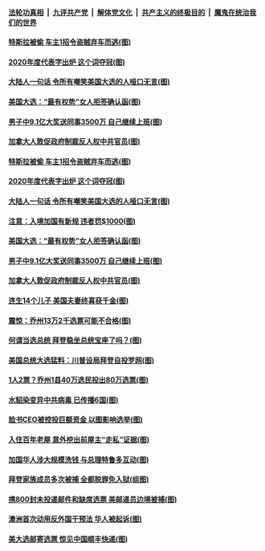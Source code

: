 

####  [法轮功真相](../../../../basic/blob/master/README.md?t=11111431) &nbsp;|&nbsp; [九评共产党](../../../../9ping.md/blob/master/README.md?t=11111431) &nbsp;|&nbsp; [解体党文化](../../../../jtdwh.md/blob/master/README.md?t=11111431)  &nbsp;|&nbsp; [共产主义的终极目的](../../../../gczydzjmd.md/blob/master/README.md?t=11111431) &nbsp;|&nbsp; [魔鬼在统治我们的世界](../../../../mgztzwmdsj.md/blob/master/README.md?t=11111431) 

#### [特斯拉被偷 车主1招令盗贼弃车而逃(图)](../pages/p3/952116.md?t=11111431) 

#### [2020年度代表字出炉 这个词夺冠(图)](../pages/p3/952094.md?t=11111431) 

#### [大陆人一句话 令所有嘲笑美国大选的人哑口无言(图)](../pages/p3/952092.md?t=11111431) 

#### [美国大选：“最有权势”女人拒签确认函(图)](../pages/p3/952076.md?t=11111431) 

#### [男子中9.1亿大奖送同事3500万 自己继续上班(图)](../pages/p3/952018.md?t=11111431) 

#### [加拿大人敦促政府制裁反人权中共官员(图)](../pages/p3/952014.md?t=11111431) 

#### [特斯拉被偷 车主1招令盗贼弃车而逃(图)](../pages/p3/952116.md?t=11111431) 

#### [2020年度代表字出炉 这个词夺冠(图)](../pages/p3/952094.md?t=11111431) 

#### [大陆人一句话 令所有嘲笑美国大选的人哑口无言(图)](../pages/p3/952092.md?t=11111431) 

#### [注意：入境加国有新规 违者罚$1000(图)](../pages/p3/952088.md?t=11111431) 

#### [美国大选：“最有权势”女人拒签确认函(图)](../pages/p3/952076.md?t=11111431) 

#### [男子中9.1亿大奖送同事3500万 自己继续上班(图)](../pages/p3/952018.md?t=11111431) 

#### [加拿大人敦促政府制裁反人权中共官员(图)](../pages/p3/952014.md?t=11111431) 

#### [连生14个儿子 美国夫妻终喜获千金(图)](../pages/p3/952007.md?t=11111431) 

#### [震惊：乔州13万2千选票可能不合格(图)](../pages/p3/951996.md?t=11111431) 

#### [何谓当选总统 拜登稳坐总统宝座了吗？(图)](../pages/p3/951979.md?t=11111431) 

#### [美国总统大选猛料：川普设局拜登自投罗网(图)](../pages/p3/951903.md?t=11111431) 

#### [1人2票？乔州1县40万选民投出80万选票(图)](../pages/p3/951962.md?t=11111431) 

#### [水貂染变异中共病毒 已传播6国(图)](../pages/p3/951891.md?t=11111431) 

#### [脸书CEO被控投巨额资金 以图影响选举(图)](../pages/p3/951861.md?t=11111431) 

#### [入住百年老屋 意外挖出前屋主“走私”证据(图)](../pages/p3/951858.md?t=11111431) 

#### [加国华人涉大规模洗钱 与总理特鲁多互动(图)](../pages/p3/951854.md?t=11111431) 

#### [拜登家族成员多次被捕 全都脱罪免入狱(组图)](../pages/p3/951734.md?t=11111431) 

#### [携800封未投递邮件和缺席选票 美邮递员边境被捕(图)](../pages/p3/951742.md?t=11111431) 

#### [澳洲首次动用反外国干预法 华人被起诉(图)](../pages/p3/951743.md?t=11111431) 

#### [美大选邮寄选票 惊见中国顺丰快递(图)](../pages/p3/951733.md?t=11111431) 

